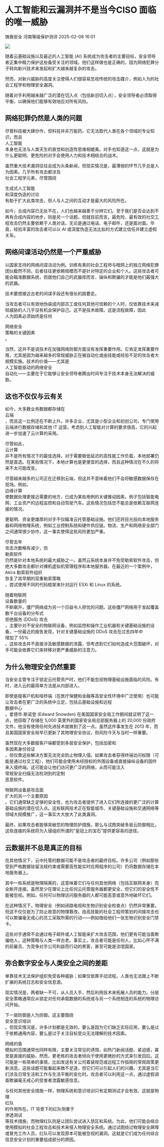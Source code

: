 #  人工智能和云漏洞并不是当今CISO 面临的唯一威胁   
铸盾安全  河南等级保护测评   2025-02-08 16:01  
  
![](https://mmbiz.qpic.cn/sz_mmbiz_png/sNicKB84ZxoHcezKmd4cu4QGpvxGtegOqQFmb8zvRUT7KymiacjAIDEJYhEVuOdeur0M7hrWjEPGfsTMoFbhHcEQ/640?wx_fmt=png&from=appmsg "")  
  
随着云基础设施以及最近的人工智能 (AI) 系统成为攻击者的主要目标，安全领导者正集中精力保护这些备受关注的领域。他们这样做也是正确的，因为网络犯罪分子转向新兴技术来发起和扩大越来越复杂的攻击。  
  
然而，对新兴威胁的高度关注使得人们很容易忽视传统的攻击媒介，例如人为的社会工程学和物理安全漏洞。  
  
随着对手利用越来越广泛的潜在切入点（包括新旧切入点），安全领导者必须取得平衡，以确保他们能够有效地应对所有风险。  
## 网络犯罪仍然是人类的问题  
  
尽管科技被大肆炒作，但科技并非万能药。它无法取代人类在各个领域的专业知识，而且  
人工智能  
本身也无法与人类天生的直觉和创造性思维相媲美。对手也知道这一点，这就是为什么更聪明、更危险的对手会使用人力和技术相结合的战术。  
  
虽然重大技术漏洞往往会成为头条新闻，但现实情况是，最薄弱的环节几乎总是人为因素。几乎所有攻击都涉及  
社会工程学元素，尽管围绕  
  
生成式人工智能  
和深度伪造的讨论  
有助于扩大此类攻击，但人与人之间的互动才是最大的风险所在。  
  
如今，合成内容已无处不在，人们也越来越善于分辨它们。至于我们是否会达到不再有合成内容的地步，则是另一个话题。但就目前而言，最危险、最有效的社交工程攻击仍然主要依赖于人类对话，无论是通过电话、电子邮件，还是面对面。毕竟，经验丰富的攻击者可以以 AI 或深度伪造无法比拟的方式建立信任并建立虚假关系。  
## 网络间谍活动仍然是一个严重威胁  
  
以国家支持的网络间谍活动为例。训练有素的社会工程师与暗网上的独立网络犯罪团伙截然不同，后者往往更依赖规模而不是针对特定的企业和个人。这些攻击者可能会瞄准数据系统，但就他们自己的武器库而言，操纵和欺骗的才能是他们最强大的武器。  
  
技术要想接近古老的间谍手段还有很长的路要走。  
  
当攻击者可以有效地伪装成内部员工或任何其他可信赖的个人时，仅依靠技术来减轻威胁的人几乎没有机会保护自己。这不是技术故障。这是流程故障，因此  
人为因素必须始终是任何  
  
网络安全  
策略的关键因素  
。  
  
当然，这并不是说技术在加强网络防御方面没有发挥重要作用。它肯定发挥重要作用，尤其是因为越来越多的常规威胁正在被自动化或由技能或经验不足的攻击者大规模实施。技术的价值——尤其是  
人工智能驱动的网络安全  
自动化——主要在于它能够让安全领导者腾出时间专注于技术本身无法解决的威胁。  
## 这也不仅仅与云有关  
  
如今，大多数业务数据都存储在  
云端  
，而且这一比例还在不断上升。许多企业，尤其是小型企业和初创公司，专门使用云端进行数据存储和其他 IT 运营。考虑到人工智能对计算的要求很高，它的兴起进一步加速了云计算的采用。  
  
尽管如此，  
云计算  
并不是所有情况下的最佳选择。对于需要极低延迟的高性能工作负载，本地部署仍然是首选。在某些情况下，本地计算也是更便宜的选择，而且这种情况在不久的将来不太可能改变。  
  
尽管越来越多的公司正在迁移到云端，但这并不意味着他们不会将敏感数据保存在现场。例如，  
边缘计算  
使数据处理更接近需要的地方，已成为某些用例的关键推动因素。例子包括智能电网、工业资产的远程监控和自动驾驶汽车。这些情况包括您不能总是依赖互联网连接的情况。  
  
更聪明、资金更雄厚的对手不仅瞄准云托管基础设施。他们还将目光投向本地服务器和网络物理系统，例如工业控制系统和硬件供应链。物流、生产和网络安全部门之间通常很少协作，这一事实使得这些风险更加严重。  
  
  
尽管去年  
攻击次数略有减少，但  
勒索软件  
仍然是针对本地系统的最大威胁之一。虽然云系统本身并不免受勒索软件攻击，但绝大多数攻击都针对裸机虚拟机管理程序和本地服务器。在最近的一个案例中，Akira 勒索软件组织  
恢复了其早期的双重勒索策略  
，尝试使用不同的代码框架来针对运行 ESXi 和 Linux 的系统。  
  
  
随着物联网  
设备数量的  
不断飙升，僵尸网络成为另一个日益令人担忧的问题。这些僵尸网络用于发起覆盖数千台设备的分布式  
拒绝服务 (DDoS) 攻击  
，主要针对不安全的物联网设备，例如监控和操作工业机器和关键基础设施的设备。一份最近的报告发现，针对关键基础设施的 DDoS 攻击在过去四年中  
增加了 55%  
。这些攻击并不直接涉及敏感数据的泄露，但考虑到它们如何造成大范围破坏，对手可能会依靠它们来转移对更严重威胁的注意力。  
## 为什么物理安全仍然重要  
  
当安全主管专注于锁定云托管资产时，他们不能忽视物理基础设施面临的风险。有时，进入云的最简单方法是从内部进入。  
  
即使是瘦客户机和哑终端（在医疗保健和金融等高安全性环境中广泛使用）也可能让攻击者在更广泛的系统中立足，包括云基础设施和远程  
数据中心  
。爱德华·斯诺登 (Edward Snowden) 在美国国家安全局工作期间就证明了这一点，他窃取了存储在 5,000 英里外的国家安全局总部服务器上的 20,000 份政府文件。他没有使用任何先进技术就做到了这一点。虽然这件事发生在 2013 年，而且美国国家安全局早已更新了其物理安全协议，但风险今天与当时一样重要。  
  
虽然现在大多数瘦客户端都受到多层安全保护，包括加密和  
多因素身份验证  
，但仅靠这些解决方案无法完全防止物理入侵。如果攻击者获得终端访问权限（可能是通过社交工程），他们可能会使用未经授权的外围设备或直接操纵设备的固件来入侵终端。这可能会让他们访问更广泛的网络，从而可能注入  
常规安全扫描无法检测到的定制  
恶意软件。  
  
  
物联网设备是攻击面  
扩大的另一个主要原因  
。它们通常缺乏足够的安全性，也为攻击者提供了进入它们所连接的更广泛的计算基础设施的潜在切入点。这些联网技术正在智能城市、关键基础设施和交通网络等领域大规模推广，这一事实大大放大了此类漏洞。  
  
最终，如果攻击者能够突破您的物理防护措施，那么与试图突破多层云防御相比，这些连接的系统将为入侵组织所谓的“皇冠上的宝石”提供更容易的途径。  
## 云数据并不总是真正的目标  
  
在其他情况下，云中托管的数据可能不是攻击者的最终目标。许多公司（例如那些受到严格数据驻留法规约束或需要高性能实时应用程序的公司）仍将数据存储在本地服务器上。  
  
其中一些系统是物理隔离的，这意味着它们与任何其他网络（包括互联网本身）完全断开连接。虽然至少在理论上比任何云托管服务器都更安全，但它们的安全性不能被忽视。例如，任何可以物理访问服务器的人都可能恶意或意外地破坏它们。  
  
在这种情况下，物理安全（例如闭路电视和生物识别安全检查点）仍然非常重要。但这不仅仅是为了防止故意的物理篡改。由高技能的社会工程师策划的间接攻击也可以欺骗毫无戒心的员工采取所需的行动——例如借给他们一张生物识别安全门禁卡。  
  
这些对手通常不会通过电子邮件或人工智能来扩大攻击范围，他们更有可能当面欺骗他人，这种策略与人类一样古老。事实上，攻击者可能是任何人，比如心怀不满的前雇员、为竞争对手公司利益而行动的黑客，甚至可能是流氓国家。  
## 弥合数字安全与人类安全之间的差距  
  
单靠技术无法保护组织免受各种威胁；如果仅依靠手动流程，人类也无法跟上不断扩展的系统日志和安全信息源。  
  
现实情况是，两者缺一不可，从人员入手，然后利用技术来拓展人员的能力。分层安全策略通常应从锁定对任何承载数据的系统或与另一个系统相连的系统的物理访问开始。  
  
下一层防御是人为防御。这主要围绕  
安全意识培训  
。但现实情况是，许多计划都是无效的，要么是因为它们缺乏实际应用，要么是过于依赖通用内容，要么是过于关注目标受众无法理解的技术因素。  
  
网络钓鱼  
模拟的范围通常也同样有限，主要关注常见的诱饵，如热门新闻话题、紧迫感，甚至是直接的威胁。然而，更老练的攻击者倾向于使用更微妙的方式来引发回应。这可能是一些简单的事情，比如发送有关公司着装规范或远程工作指南的常规政策更新消息。这些话题可能看起来微不足道，但它们可以引起人们的兴趣，尤其是当它们涉及日常生活和工作与生活平衡的变化时。攻击者可以利用这一点，通过虚假调查欺骗毫无戒心的受害者泄露敏感信息。  
  
与任何其他安全措施一样，物理系统和意识培训只有定期测试才会有效。这就是物理  
红队  
的作用所在。IT 背景下的红队侧重于  
渗透测试  
等技术措施，而物理红队则是让团队尝试进入禁区和系统。为此，他们可能会结合使用模拟的社会工程攻击和技术来侵入物理安全系统。通过试图绕过物理安全屏障或冒充工作人员，红队可以发现原本可能被忽视的漏洞。这就是它们成为任何综合信息安全计划的重要组成部分的原因。  
  

